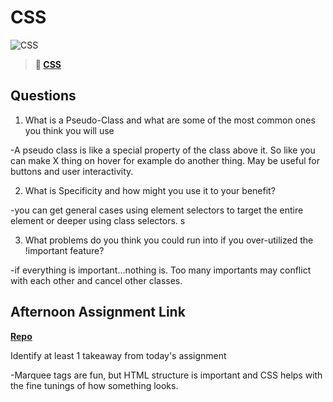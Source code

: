 # CSS

![CSS](https://bcw.blob.core.windows.net/public/cssUnit/1411879719053976)

> **📖 [CSS](https://codeworksacademy.com/fs-student-guide/resources/wk1/03-CSS)**

## Questions

1. What is a Pseudo-Class and what are some of the most common ones you think you will use

-A pseudo class is like a special property of the class above it. So like you can make X thing on hover for example do another thing. May be useful for buttons and user interactivity.

2. What is Specificity and how might you use it to your benefit?

-you can get general cases using element selectors to target the entire element or deeper using class selectors. s

3. What problems do you think you could run into if you over-utilized the !important feature?

-if everything is important...nothing is. Too many importants may conflict with each other and cancel other classes.

## Afternoon Assignment Link

**[Repo](https://github.com/HawkesJ02/coolsite-001)**

Identify at least 1 takeaway from today's assignment

-Marquee tags are fun, but HTML structure is important and CSS helps with the fine tunings of how something looks.
